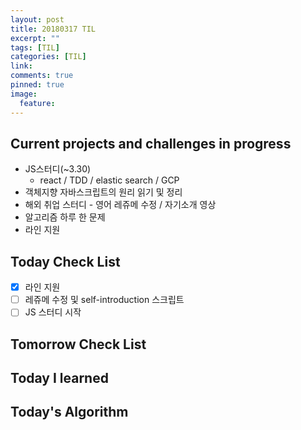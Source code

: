 ```yaml
---
layout: post
title: 20180317 TIL
excerpt: ""
tags: [TIL]
categories: [TIL]
link:
comments: true
pinned: true
image:
  feature:
---
```


## Current projects and challenges in progress

- JS스터디(~3.30)
  - react / TDD / elastic search / GCP 
- 객체지향 자바스크립트의 원리 읽기 및 정리
- 해외 취업 스터디 - 영어 레쥬메 수정 / 자기소개 영상
- 알고리즘 하루 한 문제
- 라인 지원

## Today Check List

- [x] 라인 지원
- [ ] 레쥬메 수정 및 self-introduction 스크립트
- [ ] JS 스터디 시작

## Tomorrow Check List



## Today I learned



## Today's Algorithm

